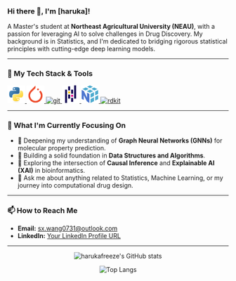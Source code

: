 ### Hi there 👋, I'm [haruka]!

<!--
**harukafreeze** is a ✨ _special_ ✨ repository because its `README.md` (this file) appears on your GitHub profile.

Here are some ideas to get you started:

- 🔭 I’m currently working on ...
- 🌱 I’m currently learning ...
- 👯 I’m looking to collaborate on ...
- 🤔 I’m looking for help with ...
- 💬 Ask me about ...
- 📫 How to reach me: ...
- 😄 Pronouns: ...
- ⚡ Fun fact: ...
-->

A Master's student at **Northeast Agricultural University (NEAU)**, with a passion for leveraging AI to solve challenges in Drug Discovery. My background is in Statistics, and I'm dedicated to bridging rigorous statistical principles with cutting-edge deep learning models.

---

### 🔧 My Tech Stack & Tools

<p align="left">
  <a href="https://www.python.org" target="_blank"> <img src="https://raw.githubusercontent.com/devicons/devicon/master/icons/python/python-original.svg" alt="python" width="40" height="40"/> </a>
  <a href="https://pytorch.org/" target="_blank"> <img src="https://raw.githubusercontent.com/devicons/devicon/master/icons/pytorch/pytorch-original.svg" alt="pytorch" width="40" height="40"/> </a>
  <a href="https://git-scm.com/" target="_blank"> <img src="https://www.vectorlogo.zone/logos/git-scm/git-scm-icon.svg" alt="git" width="40" height="40"/> </a>
  <a href="https://pandas.pydata.org/" target="_blank"> <img src="https://raw.githubusercontent.com/devicons/devicon/master/icons/pandas/pandas-original.svg" alt="pandas" width="40" height="40"/> </a>
  <a href="https://numpy.org/" target="_blank"> <img src="https://raw.githubusercontent.com/devicons/devicon/master/icons/numpy/numpy-original.svg" alt="numpy" width="40" height="40"/> </a>
   <a href="https://www.rdkit.org/" target="_blank"> <img src="https://avatars.githubusercontent.com/u/580231?s=200&v=4" alt="rdkit" width="40" height="40"/> </a>
</p>

---

### 🌱 What I'm Currently Focusing On

- 🔭 Deepening my understanding of **Graph Neural Networks (GNNs)** for molecular property prediction.
- 🌱 Building a solid foundation in **Data Structures and Algorithms**.
- 👯 Exploring the intersection of **Causal Inference** and **Explainable AI (XAI)** in bioinformatics.
- 💬 Ask me about anything related to Statistics, Machine Learning, or my journey into computational drug design.

---

### 📫 How to Reach Me

- **Email:** [sx.wang0731@outlook.com](mailto:sx.wang0731@outlook.com)
- **LinkedIn:** [Your LinkedIn Profile URL](https://linkedin.com/in/your-profile) <!-- 如果有的话 -->

---
<!-- 下面这部分可以展示你的GitHub统计数据，让你的主页更酷 -->
<p align="center">
  <img src="https://github-readme-stats.vercel.app/api?username=haerbin-coder&show_icons=true&theme=radical" alt="harukafreeze's GitHub stats" />
</p>
<p align="center">
  <img src="https://github-readme-stats.vercel.app/api/top-langs/?username=harukafreeze&layout=compact&theme=radical" alt="Top Langs" />
</p>

